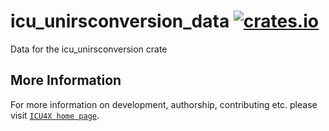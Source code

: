 # icu_unirsconversion_data [![crates.io](https://img.shields.io/crates/v/icu_unirsconversion_data)](https://crates.io/crates/icu_unirsconversion_data)

<!-- cargo-rdme start -->

Data for the icu_unirsconversion crate

<!-- cargo-rdme end -->

## More Information

For more information on development, authorship, contributing etc. please visit [`ICU4X home page`](https://github.com/unicode-org/icu4x).
